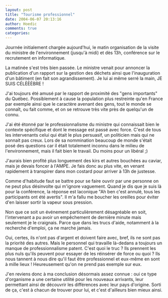 ```yaml
---
layout: post
title: "Tourisme professionnel"
date: 2004-06-07 20:13:16
author: Hoedic
comments: true
categories: 
---
```



Journée initialement chargée aujourd'hui, le matin organisation de la visite du ministre de l'environnement (jusqu'à midi) et dès 13h, conférence sur le recrutement en informatique.

La matinée s'est très bien passée. Le ministre venait pour annoncer la publication d'un rapport sur la gestion des déchets ainsi que l'inauguration d'un bâtiment (en fait son agrandissement). Je lui ai même serré la main, JE SUIS CÉLÈÈÈBRE !

J'ai toujours été amusé par le rapport de proximité des "gens importants" du Québec. Possiblement à cause la population plus restreinte qu'en France par exemple ainsi que le caractère avenant des gens, tout le monde se connaît, ou fait comme, et on se retrouve très vite près de quelqu'un de connu.

J'ai été étonné par le professionnalisme du ministre qui connaissait bien le contexte spécifique et dont le message est passé avec force. C'est de tous les intervenants celui qui était le plus persuasif, un politicien mais qui ne sonnait pas creux. Lors de sa nommination beaucoup de monde s'était posé des questions car il était totalement inconnu dans le milieu de l'environnement, mais il fait bien le travail. Du moins pour un libéral ;)

J'aurais bien profité plus longuement des kirs et autres bouchées au caviar, mais je devais foncer à l'AMPE. Je fais donc au plus vite, en venant rapidement à transpirer dans mon costard pour arriver à 13h de justesse.

Comme d'habitude faut se battre pour se faire ouvrir par une personne on ne peut plus désinvolte qui m'ignore vaguement. Quand je dis que je suis là pour la conférence, la réponse est laconique "Ah ben c'est annulé, tous les participants ont été avertis". Il m'a fallu me boucher les oreilles pour éviter d'en laisser sortir la vapeur sous pression.

Non que ce soit un événement particulièrement désagréable en soit, l'intervenant a pu avoir un empêchement de dernière minute mais seulement je le craignais. Parce que dans les trucs d'aide, notamment à la recherche d'emploi, ça ne marche jamais.

Oui, certes, ils n'ont pas d'argent et doivent faire avec, bref, ils ne sont pas la priorité des autres. Mais le personnel qui travaille là-dedans a toujours un manque de professionnalisme patent. C'est quoi le truc ? Ils prennent les plus nuls qu'ils peuvent pour essayer de les réinsérer de force ou quoi ? Ils nous tannent à nous dire qu'il faut être professionnel et eux-même en sont à mille lieux ! Heureusement qu'on ne prend pas exemple sur eux.

J'en reviens donc à ma conclusion désormais assez connue : oui ce type d'organisme a une certaine utilité pour les nouveaux arrivants, leur permettant ainsi de découvrir les différences avec leur pays d'origine. Sorti de ça, c'est à chacun de trouver pour lui, et c'est d'ailleurs bien mieux ainsi.